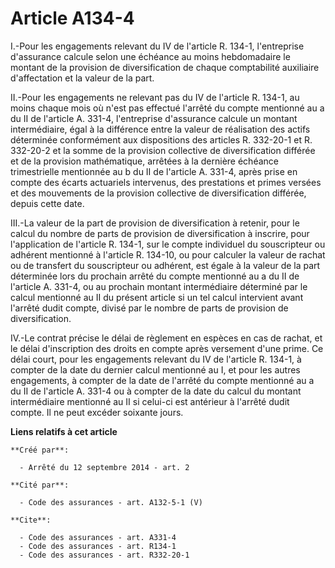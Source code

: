 # Article A134-4

I.-Pour les engagements relevant du IV de l'article R. 134-1, l'entreprise d'assurance calcule selon une échéance au moins
hebdomadaire le montant de la provision de diversification de chaque comptabilité auxiliaire d'affectation et la valeur de la
part. 

II.-Pour les engagements ne relevant pas du IV de l'article R. 134-1, au moins chaque mois où n'est pas effectué l'arrêté du
compte mentionné au a du II de l'article A. 331-4, l'entreprise d'assurance calcule un montant intermédiaire, égal à la
différence entre la valeur de réalisation des actifs déterminée conformément aux dispositions des articles R. 332-20-1 et R.
332-20-2 et la somme de la provision collective de diversification différée et de la provision mathématique, arrêtées à la
dernière échéance trimestrielle mentionnée au b du II de l'article A. 331-4, après prise en compte des écarts actuariels
intervenus, des prestations et primes versées et des mouvements de la provision collective de diversification différée,
depuis cette date. 

III.-La valeur de la part de provision de diversification à retenir, pour le calcul du nombre de parts de provision de
diversification à inscrire, pour l'application de l'article R. 134-1, sur le compte individuel du souscripteur ou adhérent
mentionné à l'article R. 134-10, ou pour calculer la valeur de rachat ou de transfert du souscripteur ou adhérent, est égale
à la valeur de la part déterminée lors du prochain arrêté du compte mentionné au a du II de l'article A. 331-4, ou au
prochain montant intermédiaire déterminé par le calcul mentionné au II du présent article si un tel calcul intervient avant
l'arrêté dudit compte, divisé par le nombre de parts de provision de diversification. 

IV.-Le contrat précise le délai de règlement en espèces en cas de rachat, et le délai d'inscription des droits en compte
après versement d'une prime. Ce délai court, pour les engagements relevant du IV de l'article R. 134-1, à compter de la date
du dernier calcul mentionné au I, et pour les autres engagements, à compter de la date de l'arrêté du compte mentionné au a
du II de l'article A. 331-4 ou à compter de la date du calcul du montant intermédiaire mentionné au II si celui-ci est
antérieur à l'arrêté dudit compte. Il ne peut excéder soixante jours.

**Liens relatifs à cet article**

	**Créé par**:

	  - Arrêté du 12 septembre 2014 - art. 2

	**Cité par**:

	  - Code des assurances - art. A132-5-1 (V)

	**Cite**:

	  - Code des assurances - art. A331-4
	  - Code des assurances - art. R134-1
	  - Code des assurances - art. R332-20-1
